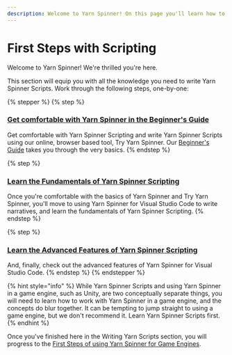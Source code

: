 ```yaml
---
description: Welcome to Yarn Spinner! On this page you'll learn how to get started.
---
```


# First Steps with Scripting

Welcome to Yarn Spinner! We're thrilled you're here.

This section will equip you with all the knowledge you need to write Yarn Spinner Scripts. Work through the following steps, one-by-one:

{% stepper %}
{% step %}
### [Get comfortable with Yarn Spinner in the Beginner's Guide](../beginners-guide.md)

Get comfortable with Yarn Spinner Scripting and write Yarn Spinner Scripts using our online, browser based tool, Try Yarn Spinner. Our [Beginner's Guide](../beginners-guide.md) takes you through the very basics.
{% endstep %}

{% step %}
### [Learn the Fundamentals of Yarn Spinner Scripting](scripting-fundamentals/)

Once you're comfortable with the basics of Yarn Spinner and Try Yarn Spinner, you'll move to using Yarn Spinner for Visual Studio Code to write narratives, and learn the fundamentals of Yarn Spinner Scripting.
{% endstep %}

{% step %}
### [Learn the Advanced Features of Yarn Spinner Scripting](advanced-scripting/)

And, finally, check out the advanced features of Yarn Spinner for Visual Studio Code.
{% endstep %}
{% endstepper %}

{% hint style="info" %}
While Yarn Spinner Scripts and using Yarn Spinner in a game engine, such as Unity, are two conceptually separate things, you will need to learn how to work with Yarn Spinner in a game engine, and the concepts do blur together. It can be tempting to jump straight to using a game engine, but we don't recommend it. Learn Yarn Spinner Scripts first.
{% endhint %}

Once you've finished here in the Writing Yarn Scripts section, you will progress to the [First Steps of using Yarn Spinner for Game Engines](../yarn-spinner-for-unity/overview.md).
